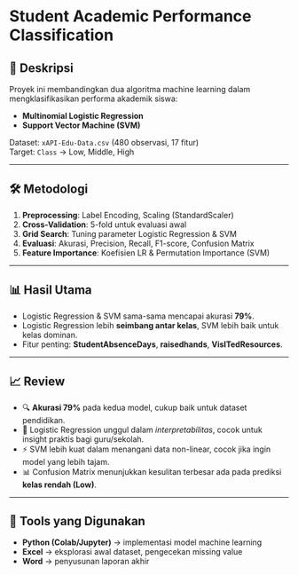 # Student Academic Performance Classification

## 📖 Deskripsi
Proyek ini membandingkan dua algoritma machine learning dalam mengklasifikasikan performa akademik siswa:
- **Multinomial Logistic Regression**
- **Support Vector Machine (SVM)**

Dataset: `xAPI-Edu-Data.csv` (480 observasi, 17 fitur)  
Target: `Class` → Low, Middle, High  

---

## 🛠️ Metodologi
1. **Preprocessing**: Label Encoding, Scaling (StandardScaler)  
2. **Cross-Validation**: 5-fold untuk evaluasi awal  
3. **Grid Search**: Tuning parameter Logistic Regression & SVM  
4. **Evaluasi**: Akurasi, Precision, Recall, F1-score, Confusion Matrix  
5. **Feature Importance**: Koefisien LR & Permutation Importance (SVM)  

---

## 📊 Hasil Utama
- Logistic Regression & SVM sama-sama mencapai akurasi **79%**.  
- Logistic Regression lebih **seimbang antar kelas**, SVM lebih baik untuk kelas dominan.  
- Fitur penting: **StudentAbsenceDays**, **raisedhands**, **VisITedResources**.  

---

## 📈 Review
- 🔍 **Akurasi 79%** pada kedua model, cukup baik untuk dataset pendidikan.  
- 🎯 Logistic Regression unggul dalam *interpretabilitas*, cocok untuk insight praktis bagi guru/sekolah.  
- ⚡ SVM lebih kuat dalam menangani data non-linear, cocok jika ingin model yang lebih tajam.  
- 📊 Confusion Matrix menunjukkan kesulitan terbesar ada pada prediksi **kelas rendah (Low)**.  

---

## 🧰 Tools yang Digunakan
- **Python (Colab/Jupyter)** → implementasi model machine learning  
- **Excel** → eksplorasi awal dataset, pengecekan missing value  
- **Word** → penyusunan laporan akhir  
